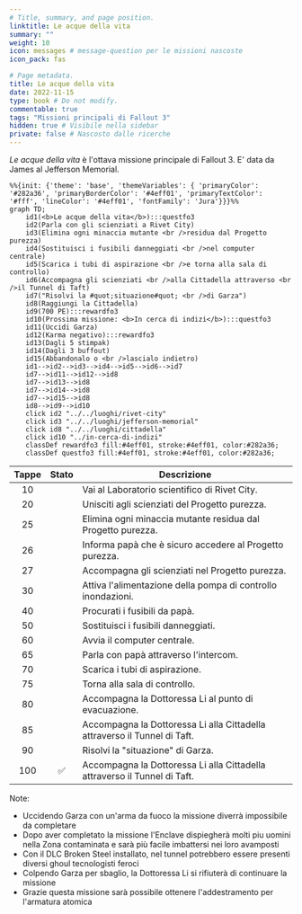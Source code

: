 ```yaml
---
# Title, summary, and page position.
linktitle: Le acque della vita
summary: ""
weight: 10
icon: messages # message-question per le missioni nascoste
icon_pack: fas

# Page metadata.
title: Le acque della vita
date: 2022-11-15
type: book # Do not modify.
commentable: true
tags: "Missioni principali di Fallout 3"
hidden: true # Visibile nella sidebar
private: false # Nascosto dalle ricerche
---
```


*Le acque della vita* è l'ottava missione principale di Fallout 3. E' data da James al Jefferson Memorial.


```mermaid
%%{init: {'theme': 'base', 'themeVariables': { 'primaryColor': '#282a36', 'primaryBorderColor': '#4eff01', 'primaryTextColor': '#fff', 'lineColor': '#4eff01', 'fontFamily': 'Jura'}}}%%
graph TD;
    id1(<b>Le acque della vita</b>):::questfo3
    id2(Parla con gli scienziati a Rivet City)
    id3(Elimina ogni minaccia mutante <br />residua dal Progetto purezza)
    id4(Sostituisci i fusibili danneggiati <br />nel computer centrale)
    id5(Scarica i tubi di aspirazione <br />e torna alla sala di controllo)  
    id6(Accompagna gli scienziati <br />alla Cittadella attraverso <br />il Tunnel di Taft)
    id7("Risolvi la #quot;situazione#quot; <br />di Garza")
    id8(Raggiungi la Cittadella)
    id9(700 PE):::rewardfo3
    id10(Prossima missione: <b>In cerca di indizi</b>):::questfo3
    id11(Uccidi Garza)
    id12(Karma negativo):::rewardfo3
    id13(Dagli 5 stimpak)
    id14(Dagli 3 buffout)
    id15(Abbandonalo o <br />lascialo indietro)
    id1-->id2-->id3-->id4-->id5-->id6-->id7
    id7-->id11-->id12-->id8
    id7-->id13-->id8
    id7-->id14-->id8
    id7-->id15-->id8
    id8-->id9-->id10
    click id2 "../../luoghi/rivet-city"
    click id3 "../../luoghi/jefferson-memorial"
    click id8 "../../luoghi/cittadella"
    click id10 "../in-cerca-di-indizi"
    classDef rewardfo3 fill:#4eff01, stroke:#4eff01, color:#282a36;
    classDef questfo3 fill:#4eff01, stroke:#4eff01, color:#282a36;
```

| Tappe |       Stato        | Descrizione                                                               |
| :---: | :----------------: | ------------------------------------------------------------------------- |
|  10   |                    | Vai al Laboratorio scientifico di Rivet City.                             |
|  20   |                    | Unisciti agli scienziati del Progetto purezza.                            |
|  25   |                    | Elimina ogni minaccia mutante residua dal Progetto purezza.               |
|  26   |                    | Informa papà che è sicuro accedere al Progetto purezza.                   |
|  27   |                    | Accompagna gli scienziati nel Progetto purezza.                           |
|  30   |                    | Attiva l'alimentazione della pompa di controllo inondazioni.              |
|  40   |                    | Procurati i fusibili da papà.                                             |
|  50   |                    | Sostituisci i fusibili danneggiati.                                       |
|  60   |                    | Avvia il computer centrale.                                               |
|  65   |                    | Parla con papà attraverso l'intercom.                                     |
|  70   |                    | Scarica i tubi di aspirazione.                                            |
|  75   |                    | Torna alla sala di controllo.                                             |
|  80   |                    | Accompagna la Dottoressa Li al punto di evacuazione.                      |
|  85   |                    | Accompagna la Dottoressa Li alla Cittadella attraverso il Tunnel di Taft. |
|  90   |                    | Risolvi la "situazione" di Garza.                                         |
|  100  | :white_check_mark: | Accompagna la Dottoressa Li alla Cittadella attraverso il Tunnel di Taft. |

Note:
- Uccidendo Garza con un'arma da fuoco la missione diverrà impossibile da completare
- Dopo aver completato la missione l'Enclave dispiegherà molti piu uomini nella Zona contaminata e sarà più facile imbattersi nei loro avamposti
- Con il DLC Broken Steel installato, nel tunnel potrebbero essere presenti diversi ghoul tecnologisti feroci
- Colpendo Garza per sbaglio, la Dottoressa Li si rifiuterà di continuare la missione
- Grazie questa missione sarà possibile ottenere l'addestramento per l'armatura atomica


